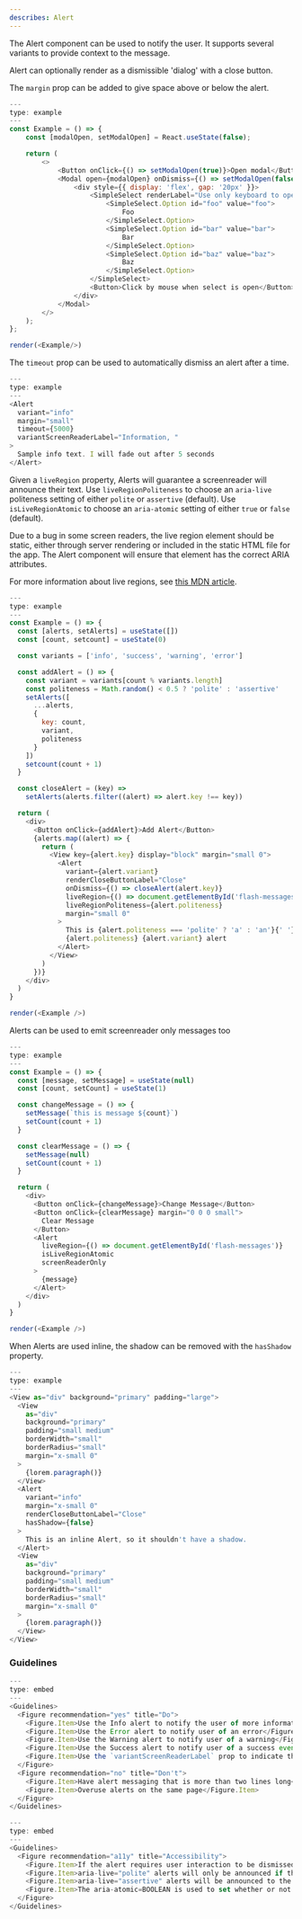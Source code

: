 ```yaml
---
describes: Alert
---
```


The Alert component can be used to notify the user. It supports several
variants to provide context to the message.

Alert can optionally render as a dismissible 'dialog' with a close button.

The `margin` prop can be added to give
space above or below the alert.

```js
---
type: example
---
const Example = () => {
	const [modalOpen, setModalOpen] = React.useState(false);

	return (
		<>
			<Button onClick={() => setModalOpen(true)}>Open modal</Button>
			<Modal open={modalOpen} onDismiss={() => setModalOpen(false)} label="Modal">
				<div style={{ display: 'flex', gap: '20px' }}>
					<SimpleSelect renderLabel="Use only keyboard to open this select">
						<SimpleSelect.Option id="foo" value="foo">
							Foo
						</SimpleSelect.Option>
						<SimpleSelect.Option id="bar" value="bar">
							Bar
						</SimpleSelect.Option>
						<SimpleSelect.Option id="baz" value="baz">
							Baz
						</SimpleSelect.Option>
					</SimpleSelect>
					<Button>Click by mouse when select is open</Button>
				</div>
			</Modal>
		</>
	);
};

render(<Example/>)
```

The `timeout` prop can be used to automatically dismiss an alert after a time.

```js
---
type: example
---
<Alert
  variant="info"
  margin="small"
  timeout={5000}
  variantScreenReaderLabel="Information, "
>
  Sample info text. I will fade out after 5 seconds
</Alert>
```

Given a `liveRegion` property, Alerts will guarantee a screenreader will announce their text.
Use `liveRegionPoliteness` to choose an `aria-live` politeness setting of either `polite`
or `assertive` (default). Use `isLiveRegionAtomic` to choose an `aria-atomic` setting
of either `true` or `false` (default).

Due to a bug in some screen readers, the live region element should be static, either through
server rendering or included in the static HTML file for the app. The Alert component will
ensure that element has the correct ARIA attributes.

For more information about live regions, see
[this MDN article](https://developer.mozilla.org/en-US/docs/Web/Accessibility/ARIA/ARIA_Live_Regions).

```js
---
type: example
---
const Example = () => {
  const [alerts, setAlerts] = useState([])
  const [count, setcount] = useState(0)

  const variants = ['info', 'success', 'warning', 'error']

  const addAlert = () => {
    const variant = variants[count % variants.length]
    const politeness = Math.random() < 0.5 ? 'polite' : 'assertive'
    setAlerts([
      ...alerts,
      {
        key: count,
        variant,
        politeness
      }
    ])
    setcount(count + 1)
  }

  const closeAlert = (key) =>
    setAlerts(alerts.filter((alert) => alert.key !== key))

  return (
    <div>
      <Button onClick={addAlert}>Add Alert</Button>
      {alerts.map((alert) => {
        return (
          <View key={alert.key} display="block" margin="small 0">
            <Alert
              variant={alert.variant}
              renderCloseButtonLabel="Close"
              onDismiss={() => closeAlert(alert.key)}
              liveRegion={() => document.getElementById('flash-messages')}
              liveRegionPoliteness={alert.politeness}
              margin="small 0"
            >
              This is {alert.politeness === 'polite' ? 'a' : 'an'}{' '}
              {alert.politeness} {alert.variant} alert
            </Alert>
          </View>
        )
      })}
    </div>
  )
}

render(<Example />)
```

Alerts can be used to emit screenreader only messages too

```js
---
type: example
---
const Example = () => {
  const [message, setMessage] = useState(null)
  const [count, setCount] = useState(1)

  const changeMessage = () => {
    setMessage(`this is message ${count}`)
    setCount(count + 1)
  }

  const clearMessage = () => {
    setMessage(null)
    setCount(count + 1)
  }

  return (
    <div>
      <Button onClick={changeMessage}>Change Message</Button>
      <Button onClick={clearMessage} margin="0 0 0 small">
        Clear Message
      </Button>
      <Alert
        liveRegion={() => document.getElementById('flash-messages')}
        isLiveRegionAtomic
        screenReaderOnly
      >
        {message}
      </Alert>
    </div>
  )
}

render(<Example />)
```

When Alerts are used inline, the shadow can be removed with the `hasShadow` property.

```js
---
type: example
---
<View as="div" background="primary" padding="large">
  <View
    as="div"
    background="primary"
    padding="small medium"
    borderWidth="small"
    borderRadius="small"
    margin="x-small 0"
  >
    {lorem.paragraph()}
  </View>
  <Alert
    variant="info"
    margin="x-small 0"
    renderCloseButtonLabel="Close"
    hasShadow={false}
  >
    This is an inline Alert, so it shouldn't have a shadow.
  </Alert>
  <View
    as="div"
    background="primary"
    padding="small medium"
    borderWidth="small"
    borderRadius="small"
    margin="x-small 0"
  >
    {lorem.paragraph()}
  </View>
</View>
```

### Guidelines

```js
---
type: embed
---
<Guidelines>
  <Figure recommendation="yes" title="Do">
    <Figure.Item>Use the Info alert to notify the user of more information</Figure.Item>
    <Figure.Item>Use the Error alert to notify user of an error</Figure.Item>
    <Figure.Item>Use the Warning alert to notify user of a warning</Figure.Item>
    <Figure.Item>Use the Success alert to notify user of a success event or action</Figure.Item>
    <Figure.Item>Use the `variantScreenReaderLabel` prop to indicate the alert variant to screen reader users</Figure.Item>
  </Figure>
  <Figure recommendation="no" title="Don't">
    <Figure.Item>Have alert messaging that is more than two lines long</Figure.Item>
    <Figure.Item>Overuse alerts on the same page</Figure.Item>
  </Figure>
</Guidelines>
```

```js
---
type: embed
---
<Guidelines>
  <Figure recommendation="a11y" title="Accessibility">
    <Figure.Item>If the alert requires user interaction to be dismissed, the alert should behave as a modal dialog. Focus should be set to the alert when it appears, remain in the alert until it is dismissed, and return to a logical place on the page when the alert is dismissed</Figure.Item>
    <Figure.Item>aria-live="polite" alerts will only be announced if the user is not currently doing anything. Polite should be used in most situations involving live regions that present new info to users</Figure.Item>
    <Figure.Item>aria-live="assertive" alerts will be announced to the user as soon as possible, but not necessarily immediately. Assertive should be used if there is information that a user must know about right away, for example, a warning message in a form that does validation on the fly</Figure.Item>
    <Figure.Item>The aria-atomic=BOOLEAN is used to set whether or not the screen reader should always present the live region as a whole, even if only part of the region changes. The possible settings are: false or true. The default setting is false.</Figure.Item>
  </Figure>
</Guidelines>
```
